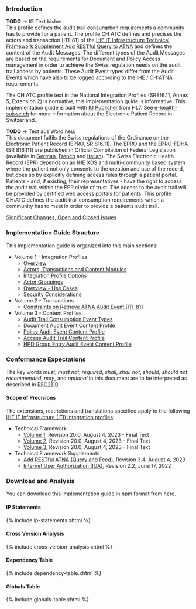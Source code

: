 ### Introduction

**TODO** -> IG Text bisher:    
This profile defines the audit trail consumption requirements a community has to provide for a patient. The profile CH ATC defines and precises the actors and transaction [ITI-81] of the [IHE IT Infrastructure Technical Framework Supplement Add RESTful Query to ATNA](https://www.ihe.net/uploadedFiles/Documents/ITI/IHE_ITI_Suppl_RESTful-ATNA.pdf) and defines the content of the Audit Messages. The different types of the Audit Messages are based on the requirements for Document and Policy Access management in order to achieve the Swiss regulation needs on the audit trail access by patients. These Audit Event types differ from the Audit Events which have also to be logged according to the IHE / CH:ATNA requirements.

The CH ATC profile text in the National Integration Profiles (SR816.11, Annex 5, Extension 2) is normative, this implementation guide is informative. This implementation guide is built with [IG Publisher](https://confluence.hl7.org/display/FHIR/IG+Publisher+Documentation) from HL7. See [e-health-suisse.ch](https://www.e-health-suisse.ch/startseite.html) for more information about the Electronic Patient Record in Switzerland.

**TODO** -> Text aus Word neu:    
This document fulfils the Swiss regulations of the Ordinance on the Electronic Patient Record (EPRO, SR 816.11). The EPRO and the EPRO-FDHA (SR 816.111) are published in Official Compilation of Federal Legislation (available in [German](https://www.admin.ch/opc/de/classified-compilation/20111795/index.html), [French](https://www.admin.ch/opc/fr/classified-compilation/20111795/index.html) and [Italian](https://www.admin.ch/opc/it/classified-compilation/20111795/index.html)).
The Swiss Electronic Health Record (EPR) depends on an IHE XDS and multi-community based system where the patient not only consents to the creation and use of the record, but does so by explicitly defining access rules through a patient portal.
Patients - and, if existing, their representatives - have the right to access the audit trail within the EPR circle of trust. The access to the audit trail will be provided by certified web access portals for patients. This profile CH:ATC defines the audit trail consumption requirements which a community has to meet in order to provide a patients audit trail.

<div markdown="1" class="stu-note">

[Significant Changes, Open and Closed Issues](changelog.html)

</div>

### Implementation Guide Structure
This implementation guide is organized into this main sections:

* Volume 1 - Integration Profiles
   * [Overview](volume-1.html#overview)
   * [Actors, Transactions and Content Modules](volume-1.html#actors-transactions-and-content-modules)
   * [Integration Profile Options](volume-1.html#integration-profile-options)
   * [Actor Groupings](volume-1.html#actor-groupings)
   * [Overview - Use Cases](volume-1.html#overview--use-cases)
   * [Security Considerations](volume-1.html#security-considerations)
* Volume 2 - Transactions
   * [Constraints on Retrieve ATNA Audit Event [ITI-81]](volume-2.html#constraints-on-retrieve-atna-audit-event-iti-81)
* Volume 3 - Content Profiles
   * [Audit Trail Consumption Event Types](volume-3.html#audit-trail-consumption-event-types)
   * [Document Audit Event Content Profile](volume-3.html#document-audit-event-content-profile)
   * [Policy Audit Event Content Profile](volume-3.html#policy-audit-event-content-profile)
   * [Access Audit Trail Content Profile](volume-3.html#access-audit-trail-content-profile)
   * [HPD Group Entry Audit Event Content Profile](volume-3.html#hpd-group-entry-audit-event-content-profile)

### Conformance Expectations
The key words _must_, _must not_, _required_, _shall_, _shall not_, _should_, _should not_, _recommended_, _may_, and _optional_ in this document are to be interpreted as described in [RFC2119](https://www.ietf.org/rfc/rfc2119.txt).

#### Scope of Precisions
The extensions, restrictions and translations specified apply to the following [IHE IT Infrastructure (ITI) integration profiles](https://profiles.ihe.net/ITI/index.html):

* Technical Framework
   * [Volume 1](https://profiles.ihe.net/ITI/TF/Volume1/index.html), Revision 20.0, August 4, 2023 - Final Text
   * [Volume 2](https://profiles.ihe.net/ITI/TF/Volume2/index.html), Revision 20.0, August 4, 2023 - Final Text
   * [Volume 3](https://profiles.ihe.net/ITI/TF/Volume3/index.html), Revision 20.0, August 4, 2023 - Final Text
* Technical Framework Supplements   
   * [Add RESTful ATNA (Query and Feed)](https://www.ihe.net/uploadedFiles/Documents/ITI/IHE_ITI_Suppl_RESTful-ATNA.pdf), Revision 3.4, August 4, 2023 
   * [Internet User Authorization (IUA)](https://profiles.ihe.net/ITI/IUA/index.html), Revision 2.2, June 17, 2022

### Download and Analysis
You can download this implementation guide in [npm format](https://confluence.hl7.org/display/FHIR/NPM+Package+Specification) from [here](package.tgz).

#### IP Statements
{% include ip-statements.xhtml %}

#### Cross Version Analysis
{% include cross-version-analysis.xhtml %}

#### Dependency Table
{% include dependency-table.xhtml %}

#### Globals Table
{% include globals-table.xhtml %}
